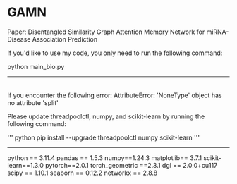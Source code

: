 # GAMN
Paper: Disentangled Similarity Graph Attention Memory Network for miRNA-Disease Association Prediction




If you'd like to use my code, you only need to run the following command:


python main_bio.py





-------------
###### 
If you encounter the following error:
AttributeError: 'NoneType' object has no attribute 'split'


Please update threadpoolctl, numpy, and scikit-learn by running the following command:

''' python
pip install --upgrade threadpoolctl numpy scikit-learn
'''

------------
python == 3.11.4
pandas == 1.5.3
numpy==1.24.3
matplotlib== 3.7.1
scikit-learn==1.3.0
pytorch==2.0.1
torch_geometric ==2.3.1
dgl == 2.0.0+cu117
scipy == 1.10.1
seaborn == 0.12.2
networkx == 2.8.8
